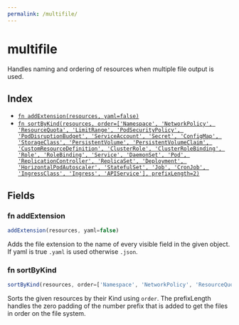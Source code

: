 ```yaml
---
permalink: /multifile/
---
```


# multifile

Handles naming and ordering of resources when multiple file output is
used.


## Index

* [`fn addExtension(resources, yaml=false)`](#fn-addextension)
* [`fn sortByKind(resources, order=['Namespace', 'NetworkPolicy', 'ResourceQuota', 'LimitRange', 'PodSecurityPolicy', 'PodDisruptionBudget', 'ServiceAccount', 'Secret', 'ConfigMap', 'StorageClass', 'PersistentVolume', 'PersistentVolumeClaim', 'CustomResourceDefinition', 'ClusterRole', 'ClusterRoleBinding', 'Role', 'RoleBinding', 'Service', 'DaemonSet', 'Pod', 'ReplicationController', 'ReplicaSet', 'Deployment', 'HorizontalPodAutoscaler', 'StatefulSet', 'Job', 'CronJob', 'IngressClass', 'Ingress', 'APIService'], prefixLength=2)`](#fn-sortbykind)

## Fields

### fn addExtension

```ts
addExtension(resources, yaml=false)
```

Adds the file extension to the name of every visible field in the given
object. If yaml is true `.yaml` is used otherwise `.json`.


### fn sortByKind

```ts
sortByKind(resources, order=['Namespace', 'NetworkPolicy', 'ResourceQuota', 'LimitRange', 'PodSecurityPolicy', 'PodDisruptionBudget', 'ServiceAccount', 'Secret', 'ConfigMap', 'StorageClass', 'PersistentVolume', 'PersistentVolumeClaim', 'CustomResourceDefinition', 'ClusterRole', 'ClusterRoleBinding', 'Role', 'RoleBinding', 'Service', 'DaemonSet', 'Pod', 'ReplicationController', 'ReplicaSet', 'Deployment', 'HorizontalPodAutoscaler', 'StatefulSet', 'Job', 'CronJob', 'IngressClass', 'Ingress', 'APIService'], prefixLength=2)
```

Sorts the given resources by their Kind using `order`. The prefixLength
handles the zero padding of the number prefix that is added to get the
files in order on the file system.
